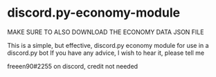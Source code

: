 # discord.py-economy-module

MAKE SURE TO ALSO DOWNLOAD THE ECONOMY DATA JSON FILE



This is a simple, but effective, discord.py economy module for use in a discord.py bot
If you have any advice, I wish to hear it, please tell me

freeen90#2255 on discord, credit not needed
